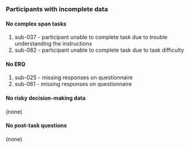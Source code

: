 ### Participants with incomplete data

#### No complex span tasks
1. sub-037 - participant unable to complete task due to trouble understanding the instructions
2. sub-082 - participant unable to complete task due to task difficulty

#### No ERQ
1. sub-025 - missing responses on questionnaire
2. sub-061 - missing responses on questionnaire

#### No risky decision-making data
  (none)
  
#### No post-task questions
   (none)
